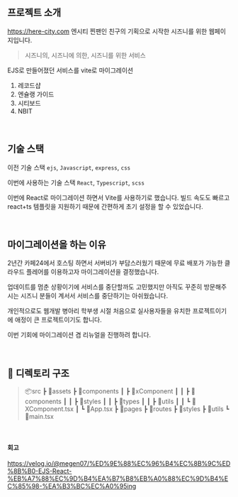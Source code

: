 ## 프로젝트 소개

https://here-city.com
엔시티 찐팬인 친구의 기획으로 시작한 시즈니를 위한 웹페이지입니다.

> 시즈니의, 시즈니에 의한, 시즈니를 위한 서비스

EJS로 만들어졌던 서비스를 vite로 마이그레이션

1. 레코드샵
2. 엔슐랭 가이드
3. 시티보드
4. NBIT

<br/>

## 기술 스택

이전 기술 스택
`ejs`, `Javascript`, `express`, `css`

이번에 사용하는 기술 스택
`React`, `Typescript`, `scss`

이번에 React로 마이그레이션 하면서 Vite를 사용하기로 했습니다.
빌드 속도도 빠르고 react+ts 템플릿을 지원하기 때문에
간편하게 초기 설정을 할 수 있었습니다.

<br/>

## 마이그레이션을 하는 이유

2년간 카페24에서 호스팅 하면서 서버비가 부담스러웠기 때문에
무료 배포가 가능한 클라우드 플레어를 이용하고자 마이그레이션을 결정했습니다.

업데이트를 멈춘 상황이기에 서비스를 중단할까도 고민했지만
아직도 꾸준히 방문해주시는 시즈니 분들이 계서서 서비스를 중단하기는 아쉬웠습니다.

개인적으로도 웹개발 병아리 학부생 시절 처음으로 실사용자들을 유치한 프로젝트이기에 애정이 큰 프로젝트이기도 합니다.

이번 기회에 마이그레이션 겸 리뉴얼을 진행하려 합니다.

<br/>

## 📂 디렉토리 구조

> 📦src
> ┣ 📂assets
> ┣ 📂components
> ┃ ┣ 📂xComponent
> ┃ ┃ ┣ 📂components
> ┃ ┃ ┣ 📂styles
> ┃ ┃ ┣ 📂types
> ┃ ┃ ┣ 📂utils
> ┃ ┃ ┗ 📜XComponent.tsx
> ┃ ┗ 📜App.tsx
> ┣ 📂pages
> ┣ 📂routes
> ┣ 📂styles
> ┣ 📂utils
> ┗ 📜main.tsx

<br />

#### 회고

https://velog.io/@megen07/%ED%9E%88%EC%96%B4%EC%8B%9C%ED%8B%B0-EJS-React-%EB%A7%88%EC%9D%B4%EA%B7%B8%EB%A0%88%EC%9D%B4%EC%85%98-%EA%B3%BC%EC%A0%95ing
